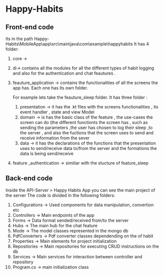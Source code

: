 # Happy-Habits


## Front-end code 
Its in the path Happy-Habits\MobileApp\app\src\main\java\com\example\happyhabits
It has 4 folder:
1) core ->
2) di-> contains all the modules for all the different types of habit logging and also for the authentication and chat feautures .
3) feauture_application -> contains the functionalities of all the screens the app has. Each one has its own folder.

    For example lets take the feauture_sleep folder. It has three folder  :
   1. presentation -> it has the .kt files with the screens functionalities , its event handler , state and view Model
   2. domain -> is has the basic class of the feature , the use-cases the screen can do (the different functionts the screen has , such as sending the parameters ,the 
                      user has chosen to log their sleep ,to the server , and also the fuctions that the screen uses to send and receive information from the sever
   3. data -> it has the declarations of the functions that the presentation uses to send/receive data to/from the server and the formations the data is being 
                    send/receive
4) feature _authentication -> similiar with the stucture of feature_sleep

## Back-end code 
Inside the API-Server > Happy Habits App you can see the main project of the server
The code is divided in the following folders:
1. Configurations -> Used components for data manipulation, convertion etc
2. Controllers -> Main endpoints of the app
3. Forms -> Data format sended/received from/to the server
4. Hubs -> The main hub for the chat feature
5. Mode -> The model classes represented in the mongo db
6. PdfConverters -> Pdf converter classes dependending on the of habit
7. Properties -> Main elements for project initialization
8. Repositories -> Main repositories for executing CRUD instructions on the db
9. Services -> Main services for interaction between controller and repository
10. Program.cs -> main initialization class
